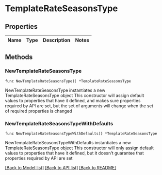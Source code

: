 # TemplateRateSeasonsType

## Properties

Name | Type | Description | Notes
------------ | ------------- | ------------- | -------------

## Methods

### NewTemplateRateSeasonsType

`func NewTemplateRateSeasonsType() *TemplateRateSeasonsType`

NewTemplateRateSeasonsType instantiates a new TemplateRateSeasonsType object
This constructor will assign default values to properties that have it defined,
and makes sure properties required by API are set, but the set of arguments
will change when the set of required properties is changed

### NewTemplateRateSeasonsTypeWithDefaults

`func NewTemplateRateSeasonsTypeWithDefaults() *TemplateRateSeasonsType`

NewTemplateRateSeasonsTypeWithDefaults instantiates a new TemplateRateSeasonsType object
This constructor will only assign default values to properties that have it defined,
but it doesn't guarantee that properties required by API are set


[[Back to Model list]](../README.md#documentation-for-models) [[Back to API list]](../README.md#documentation-for-api-endpoints) [[Back to README]](../README.md)


